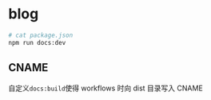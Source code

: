 # blog

```sh
# cat package.json
npm run docs:dev
```

## CNAME

自定义`docs:build`使得 workflows 时向 dist 目录写入 CNAME
